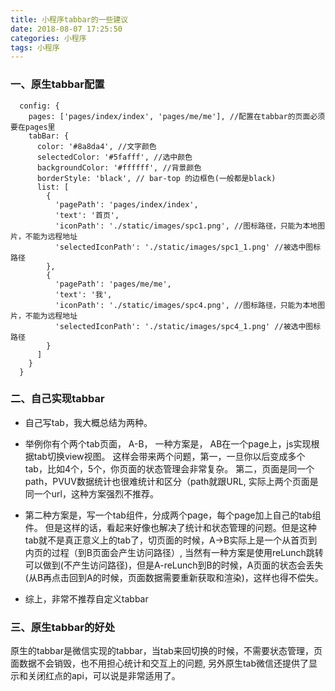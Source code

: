 ```yaml
---
title: 小程序tabbar的一些建议
date: 2018-08-07 17:25:50
categories: 小程序
tags: 小程序
---
```


### 一、原生tabbar配置

```
  config: {
    pages: ['pages/index/index', 'pages/me/me'], //配置在tabbar的页面必须要在pages里
    tabBar: {
      color: '#8a8da4', //文字颜色
      selectedColor: '#5fafff', //选中颜色
      backgroundColor: '#ffffff', //背景颜色
      borderStyle: 'black', // bar-top 的边框色(一般都是black)
      list: [
        {
          'pagePath': 'pages/index/index',
          'text': '首页',
          'iconPath': './static/images/spc1.png', //图标路径，只能为本地图片，不能为远程地址
          'selectedIconPath': './static/images/spc1_1.png' //被选中图标路径
        },
        {
          'pagePath': 'pages/me/me',
          'text': '我',
          'iconPath': './static/images/spc4.png', //图标路径，只能为本地图片，不能为远程地址
          'selectedIconPath': './static/images/spc4_1.png' //被选中图标路径
        }
      ]
    }
  }
```

### 二、自己实现tabbar

- 自己写tab，我大概总结为两种。 
- 举例你有个两个tab页面， A-B， 一种方案是， AB在一个page上，js实现根据tab切换view视图。 这样会带来两个问题，第一，一旦你以后变成多个tab，比如4个，5个，你页面的状态管理会非常复杂。 第二，页面是同一个path，PVUV数据统计也很难统计和区分（path就跟URL, 实际上两个页面是同一个url，这种方案强烈不推荐。

- 第二种方案是，写一个tab组件，分成两个page，每个page加上自己的tab组件。 但是这样的话，看起来好像也解决了统计和状态管理的问题。但是这种tab就不是真正意义上的tab了，切页面的时候，A->B实际上是一个从首页到内页的过程（到B页面会产生访问路径）,  当然有一种方案是使用reLunch跳转可以做到(不产生访问路径)，但是A-reLunch到B的时候，A页面的状态会丢失(从B再点击回到A的时候，页面数据需要重新获取和渲染)，这样也得不偿失。
- 综上，非常不推荐自定义tabbar

### 三、原生tabbar的好处

原生的tabbar是微信实现的tabbar，当tab来回切换的时候，不需要状态管理，页面数据不会销毁，也不用担心统计和交互上的问题, 另外原生tab微信还提供了显示和关闭红点的api，可以说是非常适用了。